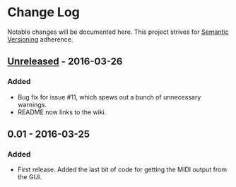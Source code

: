 # Change Log
Notable changes will be documented here. This project strives for [Semantic Versioning](http://semver.org/) adherence.

## [Unreleased] - 2016-03-26
### Added
- Bug fix for issue #11, which spews out a bunch of unnecessary warnings.
- README now links to the wiki.

## 0.01 - 2016-03-25
### Added
- First release. Added the last bit of code for getting the MIDI output from the GUI.

[Unreleased]: https://github.com/oldtechaa/SeekMIDI/compare/v0.1.0...HEAD
